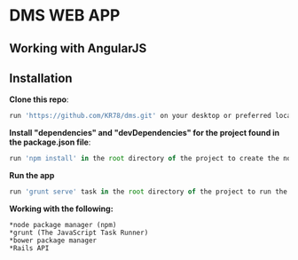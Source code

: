 DMS WEB APP
== 
Working with AngularJS
------
Installation
------
**Clone this repo**:
~~~javascript
run 'https://github.com/KR78/dms.git' on your desktop or preferred location
~~~
**Install "dependencies" and "devDependencies" for the project found in the package.json file**:
~~~javascript
run 'npm install' in the root directory of the project to create the node_modules folder with all dependencies
~~~
**Run the app**
~~~javascript
run 'grunt serve' task in the root directory of the project to run the app on http://localhost:9000
~~~
**Working with the following:**
~~~
*node package manager (npm)
*grunt (The JavaScript Task Runner)
*bower package manager
*Rails API
